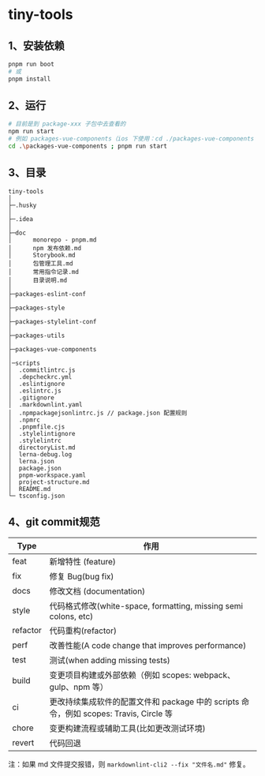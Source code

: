 # tiny-tools

## 1、安装依赖

```bash
pnpm run boot
# 或
pnpm install
```

## 2、运行

```bash
# 目前是到 package-xxx 子包中去查看的
npm run start
# 例如 packages-vue-components（ios 下使用：cd ./packages-vue-components && pnpm run start）
cd .\packages-vue-components ; pnpm run start 
```

## 3、目录

```目录
tiny-tools
│
├─.husky
│          
├─.idea
│ 
├─doc
│      monorepo - pnpm.md
│      npm 发布依赖.md
│      Storybook.md
│      包管理工具.md
│      常用指令记录.md
│      目录说明.md
│ 
├─packages-eslint-conf
│      
├─packages-style
│      
├─packages-stylelint-conf
│      
├─packages-utils
│ 
├─packages-vue-components
│       
│─scripts
│  .commitlintrc.js
│  .depcheckrc.yml
│  .eslintignore
│  .eslintrc.js
│  .gitignore
│  .markdownlint.yaml
│  .npmpackagejsonlintrc.js // package.json 配置规则
│  .npmrc
│  .pnpmfile.cjs
│  .stylelintignore
│  .stylelintrc
│  directoryList.md
│  lerna-debug.log
│  lerna.json
│  package.json
│  pnpm-workspace.yaml
│  project-structure.md
│  README.md
└─ tsconfig.json
```

## 4、git commit规范

| Type     | 作用                                                         |
| -------- | ------------------------------------------------------------ |
| feat     | 新增特性 (feature)                                           |
| fix      | 修复 Bug(bug fix)                                            |
| docs     | 修改文档 (documentation)                                     |
| style    | 代码格式修改(white-space, formatting, missing semi colons, etc) |
| refactor | 代码重构(refactor)                                           |
| perf     | 改善性能(A code change that improves performance)            |
| test     | 测试(when adding missing tests)                              |
| build    | 变更项目构建或外部依赖（例如 scopes: webpack、gulp、npm 等） |
| ci       | 更改持续集成软件的配置文件和 package 中的 scripts 命令，例如 scopes: Travis, Circle 等 |
| chore    | 变更构建流程或辅助工具(比如更改测试环境)                     |
| revert   | 代码回退                                                     |

注：如果 md 文件提交报错，则 `markdownlint-cli2 --fix "文件名.md"` 修复。